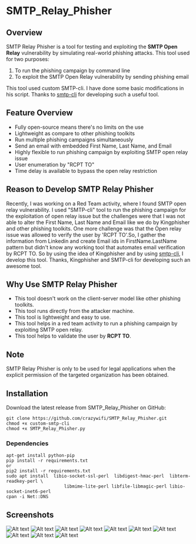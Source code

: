# SMTP_Relay_Phisher

## Overview
SMTP Relay Phisher is a tool for testing and exploiting the **SMTP Open Relay** vulnerability by simulating real-world phishing attacks. 
This tool used for two purposes:

1. To run the phishing campaign by command line 
2. To exploit the SMTP Open Relay vulnerability by sending phishing email

This tool used custom SMTP-cli. I have done some basic modifications in his script.
Thanks to [smtp-cli](https://github.com/mludvig/smtp-cli) for developing such a useful tool.

## Feature Overview
* Fully open-source means there's no limits on the use
* Lightweight as compare to other phishing toolkits
* Run multiple phishing campaigns simultaneously
* Send an email with embedded First Name, Last Name, and Email
* Highly flexible to run phishing campaign by exploiting SMTP open relay issue
* User enumeration by "RCPT TO"
* Time delay is available to bypass the open relay restriction

## Reason to Develop SMTP Relay Phisher
Recently, I was working on a Red Team activity, where I found SMTP open relay vulnerability. I used "SMTP-cli" tool to run the phishing campaign for the exploitation of open relay issue but the challenges were that I was not able to alter the First Name, Last Name and Email like we do by Kingphisher and other phishing toolkits. One more challenge was that the Open relay issue was allowed to verify the user by 'RCPT TO'.So, I gather the information from Linkedin and create Email ids in FirstName.LastName pattern but didn't know any working tool that automates email verification by RCPT TO. So by using the idea of Kingphisher and by using [smtp-cli](https://github.com/mludvig/smtp-cli), I develop this tool. Thanks, Kingphisher and SMTP-cli for developing such an awesome tool.
  
## Why Use SMTP Relay Phisher
* This tool doesn't work on the client-server model like other phishing toolkits. 
* This tool runs directly from the attacker machine. 
* This tool is lightweight and easy to use.
* This tool helps in a red team activity to run a phishing campaign by exploiting SMTP open relay.
* This tool helps to validate the user by **RCPT TO**.

## Note
SMTP Relay Phisher is only to be used for legal applications when the explicit permission of the targeted organization has been obtained.

## Installation
Download the latest release from SMTP_Relay_Phisher on GitHub:
```
git clone https://github.com/crazywifi/SMTP_Relay_Phisher.git
chmod +x custom-smtp-cli
chmod +x SMTP_Relay_Phisher.py
```
### Dependencies
```
apt-get install python-pip
pip install -r requirements.txt
or
pip2 install -r requirements.txt
sudo apt install  libio-socket-ssl-perl  libdigest-hmac-perl  libterm-readkey-perl \
                      libmime-lite-perl libfile-libmagic-perl libio-socket-inet6-perl
cpan -i Net::DNS
```
## Screenshots
![Alt text](https://raw.githubusercontent.com/crazywifi/SMTP_Relay_Phisher/master/poc/1.PNG)
![Alt text](https://raw.githubusercontent.com/crazywifi/SMTP_Relay_Phisher/master/poc/2.PNG)
![Alt text](https://raw.githubusercontent.com/crazywifi/SMTP_Relay_Phisher/master/poc/3.PNG)
![Alt text](https://raw.githubusercontent.com/crazywifi/SMTP_Relay_Phisher/master/poc/10.PNG)
![Alt text](https://raw.githubusercontent.com/crazywifi/SMTP_Relay_Phisher/master/poc/4.PNG)
![Alt text](https://raw.githubusercontent.com/crazywifi/SMTP_Relay_Phisher/master/poc/5.PNG)
![Alt text](https://raw.githubusercontent.com/crazywifi/SMTP_Relay_Phisher/master/poc/11.PNG)
![Alt text](https://raw.githubusercontent.com/crazywifi/SMTP_Relay_Phisher/master/poc/6.PNG)
![Alt text](https://raw.githubusercontent.com/crazywifi/SMTP_Relay_Phisher/master/poc/7.PNG)
![Alt text](https://raw.githubusercontent.com/crazywifi/SMTP_Relay_Phisher/master/poc/9.png)

